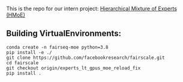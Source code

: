 This is the repo for our intern project: [Hierarchical Mixture of Experts (HMoE)](https://fb.quip.com/afXgAiMJrYek)

## Building VirtualEnvironments:
```
conda create -n fairseq-moe python=3.8
pip install -e ./
git clone https://github.com/facebookresearch/fairscale.git
cd fairscale
git checkout origin/experts_lt_gpus_moe_reload_fix
pip install .
```
